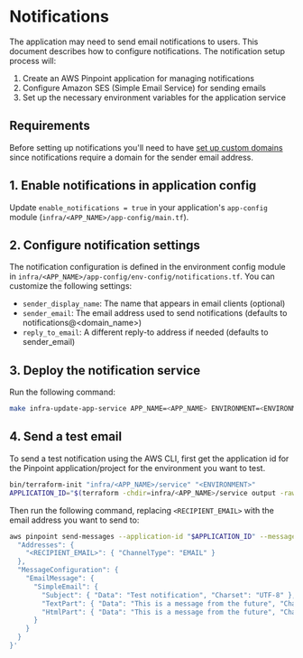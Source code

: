 # Notifications

The application may need to send email notifications to users. This document describes how to configure notifications. The notification setup process will:

1. Create an AWS Pinpoint application for managing notifications
2. Configure Amazon SES (Simple Email Service) for sending emails
3. Set up the necessary environment variables for the application service

## Requirements

Before setting up notifications you'll need to have [set up custom domains](./set-up-custom-domains.md) since notifications require a domain for the sender email address.

## 1. Enable notifications in application config

Update `enable_notifications = true` in your application's `app-config` module (`infra/<APP_NAME>/app-config/main.tf`).

## 2. Configure notification settings

The notification configuration is defined in the environment config module in `infra/<APP_NAME>/app-config/env-config/notifications.tf`. You can customize the following settings:

- `sender_display_name`: The name that appears in email clients (optional)
- `sender_email`: The email address used to send notifications (defaults to notifications@<domain_name>)
- `reply_to_email`: A different reply-to address if needed (defaults to sender_email)

## 3. Deploy the notification service

Run the following command:

```bash
make infra-update-app-service APP_NAME=<APP_NAME> ENVIRONMENT=<ENVIRONMENT>
```

## 4. Send a test email

To send a test notification using the AWS CLI, first get the application id for the Pinpoint application/project for the environment you want to test.

```bash
bin/terraform-init "infra/<APP_NAME>/service" "<ENVIRONMENT>"
APPLICATION_ID="$(terraform -chdir=infra/<APP_NAME>/service output -raw pinpoint_app_id)"
```

Then run the following command, replacing `<RECIPIENT_EMAIL>` with the email address you want to send to:

```bash
aws pinpoint send-messages --application-id "$APPLICATION_ID" --message-request '{
  "Addresses": {
    "<RECIPIENT_EMAIL>": { "ChannelType": "EMAIL" }
  },
  "MessageConfiguration": {
    "EmailMessage": {
      "SimpleEmail": {
        "Subject": { "Data": "Test notification", "Charset": "UTF-8" },
        "TextPart": { "Data": "This is a message from the future", "Charset": "UTF-8" },
        "HtmlPart": { "Data": "This is a message from the future", "Charset": "UTF-8" }
      }
    } 
  }
}'
```
